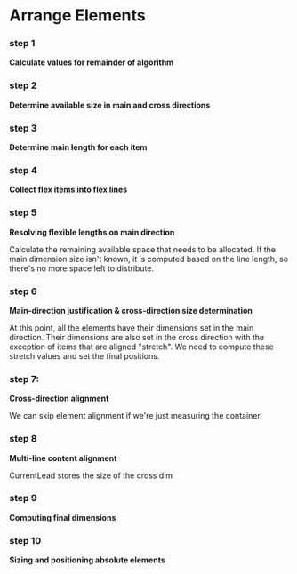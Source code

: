 ﻿
# Arrange Elements

### step 1
**Calculate values for remainder of algorithm**

### step 2
**Determine available size in main and cross directions**

### step 3
**Determine main length for each item**

### step 4
**Collect flex items into flex lines**

### step 5
**Resolving flexible lengths on main direction**

Calculate the remaining available space that needs to be allocated. If
the main dimension size isn't known, it is computed based on the line
length, so there's no more space left to distribute.

### step 6
**Main-direction justification & cross-direction size determination**

At this point, all the elements have their dimensions set in the main
direction. Their dimensions are also set in the cross direction with the exception
of items that are aligned "stretch". We need to compute these stretch
values and set the final positions.

### step 7: 
**Cross-direction alignment**

We can skip element alignment if we're just measuring the container.

### step 8
**Multi-line content alignment**

CurrentLead stores the size of the cross dim

### step 9
**Computing final dimensions**

### step 10
**Sizing and positioning absolute elements**

